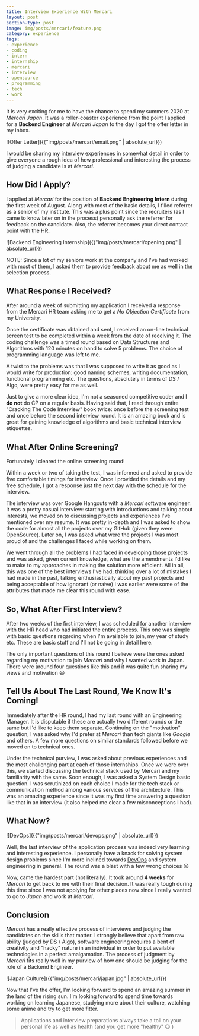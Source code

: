```yaml
---
title: Interview Experience With Mercari
layout: post
section-type: post
image: img/posts/mercari/feature.png
category: experience
tags:
- experience
- coding
- intern
- internship
- mercari
- interview
- opensource
- programming
- tech
- work
---
```


It is very exciting for me to have the chance to spend my summers 2020 at *Mercari Japan*. It was a roller-coaster experience from the point I applied for a **Backend Engineer** at *Mercari Japan* to the day I got the offer letter in my inbox.

![Offer Letter]({{"img/posts/mercari/email.png" | absolute_url}})

I would be sharing my interview experiences in somewhat detail in order to give everyone a rough idea of how professional and interesting the process of judging a candidate is at *Mercari*.

## How Did I Apply?

I applied at *Mercari* for the position of **Backend Engineering Intern** during the first week of August. Along with most of the basic details, I filled referrer as a senior of my institute. This was a plus point since the recruiters (as I came to know later on in the process) personally ask the referrer for feedback on the candidate. Also, the referrer becomes your direct contact point with the HR.

![Backend Engineering Internship]({{"img/posts/mercari/opening.png" | absolute_url}})

NOTE: Since a lot of my seniors work at the company and I've had worked with most of them, I asked them to provide feedback about me as well in the selection process.

## What Response I Received?

After around a week of submitting my application I received a response from the Mercari HR team asking me to get a *No Objection Certificate* from my University.

Once the certificate was obtained and sent, I received an on-line technical screen test to be completed within a week from the date of receiving it. The coding challenge was a timed round based on Data Structures and Algorithms with 120 minutes on hand to solve 5 problems. The choice of programming language was left to me.

A twist to the problems was that I was supposed to write it as good as I would write for production: good naming schemes, writing documentation, functional programming etc. The questions, absolutely in terms of DS / Algo, were pretty easy for me as well.

Just to give a more clear idea, I'm not a seasoned competitive coder and I **do not** do CP on a  regular basis. Having said that, I read through entire "Cracking The Code Interview" book twice: once before the screening test and once before the second interview round. It is an amazing book and is great for gaining knowledge of algorithms and basic technical interview etiquettes.

## What After Online Screening?

Fortunately I cleared the online screening round!

Within a week or two of taking the test, I was informed and asked to provide five comfortable timings for interview. Once I provided the details and my free schedule, I got a response just the next day with the schedule for the interview.

The interview was over Google Hangouts with a *Mercari* software engineer. It was a pretty casual interview: starting with introductions and talking about interests, we moved on to discussing projects and experiences I've mentioned over my resume. It was pretty in-depth and I was asked to show the code for almost all the projects over my GitHub (given they were OpenSource). Later on, I was asked what were the projects I was most proud of and the challenges I faced while working on them.

We went through all the problems I had faced in developing those projects and was asked, given current knowledge, what are the amendments I'd like to make to my approaches in making the solution more efficient. All in all, this was one of the best interviews I've had; thinking over a lot of mistakes I had made in the past, talking enthusiastically about my past projects and being acceptable of how ignorant (or naive) I was earlier were some of the attributes that made me clear this round with ease.

## So, What After First Interview?

After two weeks of the first interview, I was scheduled for another interview with the HR head who had initiated the entire process. This one was simple with basic questions regarding when I'm available to join, my year of study etc. These are basic stuff and I'll not be going in detail here.

The only important questions of this round I believe were the ones asked regarding my motivation to join *Mercari* and why I wanted work in Japan. There were around four questions like this and it was quite fun sharing my views and motivation :smiley:

## Tell Us About The Last Round, We Know It's Coming!

Immediately after the HR round, I had my last round with an Engineering Manager. It is disputable if these are actually two different rounds or the same but I'd like to keep them separate. Continuing on the "motivation" question, I was asked why I'd prefer at *Mercari* than tech giants like *Google* and others. A few more questions on similar standards followed before we moved on to technical ones.

Under the technical purview, I was asked about previous experiences and the most challenging part at each of those internships. Once we were over this, we started discussing the technical stack used by Mercari and my familiarity with the same. Soon enough, I was asked a System Design basic question. I was scrutinized on each choice I made for the tech stack or communication method among various services of the architecture. This was an amazing experience since it was my first time answering a question like that in an interview (it also helped me clear a few misconceptions I had).

## What Now?

![DevOps]({{"img/posts/mercari/devops.png" | absolute_url}})

Well, the last interview of the application process was indeed very learning and interesting experience. I personally have a knack for solving system design problems since I'm more inclined towards [DevOps](https://www.atlassian.com/devops) and system engineering in general. The round was a blast with a few wrong choices :stuck_out_tongue_winking_eye:

Now, came the hardest part (not literally). It took around **4 weeks** for *Mercari* to get back to me with their final decision. It was really tough during this time since I was not applying for other places now since I really wanted to go to *Japan* and work at *Mercari*.

## Conclusion

*Mercari* has a really effective process of interviews and judging the candidates on the skills that matter. I strongly believe that apart from raw ability (judged by DS / Algo), software engineering requires a bent of creativity and "hacky" nature in an individual in order to put available technologies in a perfect amalgamation. The process of judgment by *Mercari* fits really well in my purview of how one should be judging for the role of a Backend Engineer.

![Japan Culture]({{"img/posts/mercari/japan.jpg" | absolute_url}})

Now that I've the offer, I'm looking forward to spend an amazing summer in the land of the rising sun. I'm looking forward to spend time towards working on learning Japanese, studying more about their culture, watching some anime and try to get more fitter.

> Applications and interview preparations always take a toll on your personal life as well as health (and you get more "healthy" :wink: )